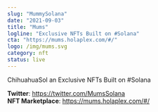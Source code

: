 ```yaml
---
slug: "MummySolana"
date: "2021-09-03"
title: "Mums"
logline: "Exclusive NFTs Built on #Solana"
cta: "https://mums.holaplex.com/#/"
logo: /img/mums.svg
category: nft
status: live
---
```


ChihuahuaSol an Exclusive NFTs Built on #Solana

<b>Twitter</b>: https://twitter.com/MumsSolana </br>
<b>NFT Marketplace</b>: https://mums.holaplex.com/#/ </br>
